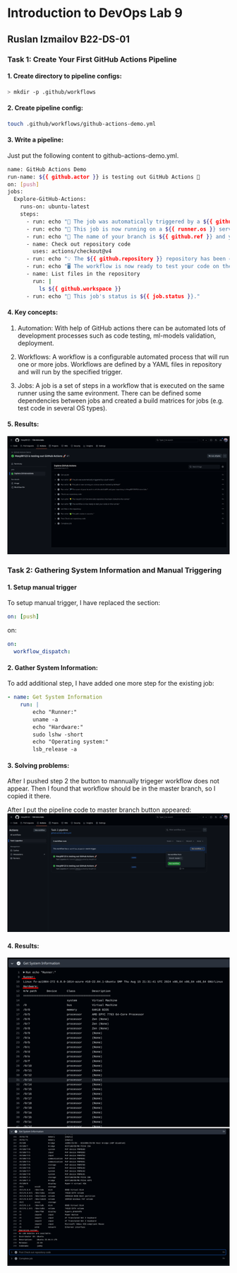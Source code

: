 # Introduction to DevOps Lab 9
## Ruslan Izmailov B22-DS-01 

### Task 1: Create Your First GitHub Actions Pipeline

#### 1. Create directory to pipeline configs: 
```sh
> mkdir -p .github/workflows 
```

#### 2. Create pipeline config: 
```sh
touch .github/workflows/github-actions-demo.yml
```

#### 3. Write a pipeline: 
Just put the following content to github-actions-demo.yml.  

```sh
name: GitHub Actions Demo
run-name: ${{ github.actor }} is testing out GitHub Actions 🚀
on: [push]
jobs:
  Explore-GitHub-Actions:
    runs-on: ubuntu-latest
    steps:
      - run: echo "🎉 The job was automatically triggered by a ${{ github.event_name }} event."
      - run: echo "🐧 This job is now running on a ${{ runner.os }} server hosted by GitHub!"
      - run: echo "🔎 The name of your branch is ${{ github.ref }} and your repository is ${{ github.repository }}."
      - name: Check out repository code
        uses: actions/checkout@v4
      - run: echo "💡 The ${{ github.repository }} repository has been cloned to the runner."
      - run: echo "🖥️ The workflow is now ready to test your code on the runner."
      - name: List files in the repository
        run: |
          ls ${{ github.workspace }}
      - run: echo "🍏 This job's status is ${{ job.status }}."
```

#### 4. Key concepts: 
1. Automation: With help of GitHub actions there can be automated lots of development processes such as code testing, ml-models validation, deployment. 

2. Workflows: A workflow is a configurable automated process that will run one or more jobs. Workflows are defined by a YAML files in repository and will run by the specified trigger. 

3. Jobs: A job is a set of steps in a workflow that is executed on the same runner using the same evironment. There can be defined some dependencies between jobs and created a build matrices for jobs (e.g. test code in several OS types).


#### 5. Results: 
![alt text](github_actions_proof.png)




### Task 2: Gathering System Information and Manual Triggering

#### 1. Setup manual trigger

To setup manual trigger, I have replaced the section: 
```yaml
on: [push] 
```  
on: 
```yaml
on: 
  workflow_dispatch:
```

#### 2. Gather System Information:

To add additional step, I have added one more step for the existing job: 

```yaml
- name: Get System Information
    run: |
        echo "Runner:"
        uname -a
        echo "Hardware:"
        sudo lshw -short
        echo "Operating system:"
        lsb_release -a
```

#### 3. Solving problems: 
After I pushed step 2 the button to mannually trigeger workflow does not appear. Then I found that workflow should be in the master branch, so I copied it there.  

After I put the pipeline code to master branch button appeared: 
![alt text](github_actions_maual.png)

#### 4. Results: 
![alt text](github_actions_task2_1.png)
![alt text](github_actions_task2_2.png)

